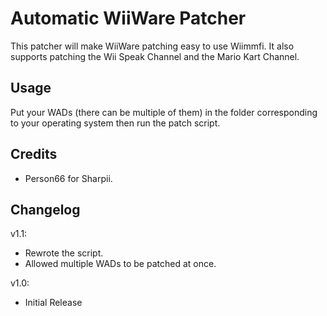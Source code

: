 # Automatic WiiWare Patcher

This patcher will make WiiWare patching easy to use Wiimmfi. It also supports patching the Wii Speak Channel and the Mario Kart Channel.

## Usage

Put your WADs (there can be multiple of them) in the folder corresponding to your operating system then run the patch script.

## Credits
- Person66 for Sharpii.

## Changelog

v1.1:
- Rewrote the script.
- Allowed multiple WADs to be patched at once.

v1.0:
- Initial Release